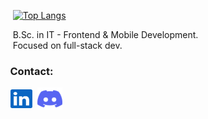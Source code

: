 <!-- Top Languages Card -->
&nbsp;&nbsp;&nbsp;&nbsp;
[![Top Langs](https://github-readme-stats.vercel.app/api/top-langs/?username=rdmaw&theme=transparent&bg_color=212830&title_color=89b4fa&text_color=f0f6fc&hide_border=false&border_size=10&border_radius=15&border_color=89b4fa&include_all_commits=true&card_width=320&count_private=true&layout=compact&hide=html&&langs_count=7)](https://github.com/rdmaw)

<!-- Main text -->
<p>
  &nbsp;&nbsp;&nbsp;&nbsp;&nbsp;B.Sc. in IT - Frontend & Mobile Development.
  <br/>
  &nbsp;&nbsp;&nbsp;&nbsp;&nbsp;Focused on full-stack dev.
</p>

<!-- Contact section -->
### &nbsp;&nbsp;&nbsp;&nbsp;Contact:
<p align="left">
  &nbsp;&nbsp;&nbsp;
  <a href="https://www.linkedin.com/in/janandreasrusnak/" target="_blank"><img align="center" src="assets/linkedin.svg" alt="LinkedIn" height="30" width="35" /></a>&nbsp;     
  <a href="https://discord.com/users/189753449670246401" target="_blank"><img align="center" src="assets/discord.svg" alt="Discord" height="36" width="40" /></a>
</p>

